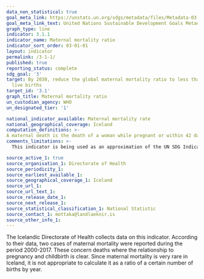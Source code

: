 ```yaml
---
data_non_statistical: true
goal_meta_link: https://unstats.un.org/sdgs/metadata/files/Metadata-03-01-01.pdf
goal_meta_link_text: United Nations Sustainable Development Goals Metadata (pdf 865kB)
graph_type: line
indicator: 3.1.1
indicator_name: Maternal mortality ratio
indicator_sort_order: 03-01-01
layout: indicator
permalink: /3-1-1/
published: true
reporting_status: complete
sdg_goal: '3'
target: By 2030, reduce the global maternal mortality ratio to less than 70 per 100,000
  live births
target_id: '3.1'
graph_title: Maternal mortality ratio
un_custodian_agency: WHO
un_designated_tier: '1'

national_indicator_available: Maternal mortality rate
national_geographical_coverage: Iceland
computation_definitions: >-
A maternal death is the death of a woman while pregnant or within 42 days of termination of pregnancy, irrespective of the duration and the site of the pregnancy, from any cause related to or aggravated by the pregnancy or its management, but not from accidental or incidental causes. 
comments_limitations: >-
  This indicator is being used as an approximation of the UN SDG Indicator. Where possible, we will work to identify or develop UK data to meet the global indicator specification. This indicator has been identified in collaboration with topic experts.

source_active_1: true
source_organisation_1: Directorate of Health
source_periodicity_1: 
source_earliest_available_1: 
source_geographical_coverage_1: Iceland
source_url_1: 
source_url_text_1: 
source_release_date_1: 
source_next_release_1: 
source_statistical_classification_1: National Statistic
source_contact_1: mottaka@landlaeknir.is
source_other_info_1: 
---
```


The Icelandic Directorate of Health collects data on this indicator. According to their data, two cases of maternal mortality were reported during the period 2000-2017. These concern deaths where the relationship to pregnancy and childbirth is clear. Since maternal mortality is very rare in Iceland, it is not appropriate to calculate it as a ratio of a certain number of births by year.
